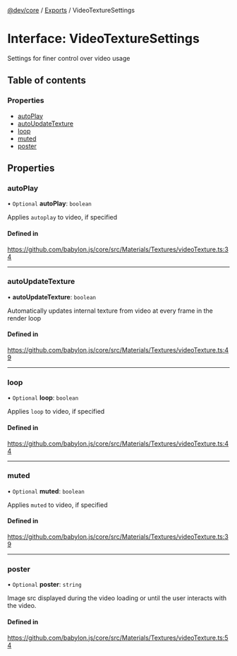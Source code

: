 [@dev/core](../README.md) / [Exports](../modules.md) / VideoTextureSettings

# Interface: VideoTextureSettings

Settings for finer control over video usage

## Table of contents

### Properties

- [autoPlay](VideoTextureSettings.md#autoplay)
- [autoUpdateTexture](VideoTextureSettings.md#autoupdatetexture)
- [loop](VideoTextureSettings.md#loop)
- [muted](VideoTextureSettings.md#muted)
- [poster](VideoTextureSettings.md#poster)

## Properties

### autoPlay

• `Optional` **autoPlay**: `boolean`

Applies `autoplay` to video, if specified

#### Defined in

https://github.com/babylon.js/core/src/Materials/Textures/videoTexture.ts:34

___

### autoUpdateTexture

• **autoUpdateTexture**: `boolean`

Automatically updates internal texture from video at every frame in the render loop

#### Defined in

https://github.com/babylon.js/core/src/Materials/Textures/videoTexture.ts:49

___

### loop

• `Optional` **loop**: `boolean`

Applies `loop` to video, if specified

#### Defined in

https://github.com/babylon.js/core/src/Materials/Textures/videoTexture.ts:44

___

### muted

• `Optional` **muted**: `boolean`

Applies `muted` to video, if specified

#### Defined in

https://github.com/babylon.js/core/src/Materials/Textures/videoTexture.ts:39

___

### poster

• `Optional` **poster**: `string`

Image src displayed during the video loading or until the user interacts with the video.

#### Defined in

https://github.com/babylon.js/core/src/Materials/Textures/videoTexture.ts:54
